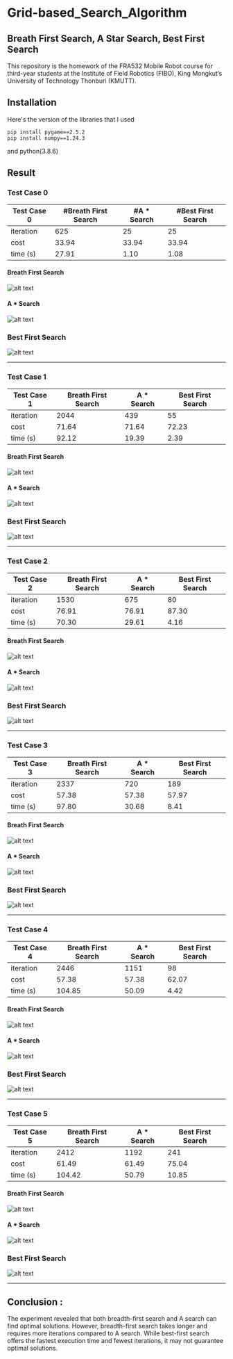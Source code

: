 # Grid-based_Search_Algorithm
## Breath First Search, A Star Search, Best First Search

This repository is the homework of the FRA532 Mobile Robot course for third-year students at the Institute of Field Robotics (FIBO), King Mongkut’s University of Technology Thonburi (KMUTT).

## Installation
Here's the version of the libraries that I used
```
pip install pygame==2.5.2
pip install numpy==1.24.3
```
and python(3.8.6)

## Result

### Test Case 0

Test Case 0 | #Breath First Search | #A * Search | #Best First Search
--- | --- | --- | --- |
iteration  | 625 | 25 | 25 |
cost  | 33.94 | 33.94 | 33.94 |
time (s)  | 27.91 | 1.10 | 1.08 |

#### Breath First Search
![alt text](img/BreathFS_testcase0.png)
#### A * Search
![alt text](img/Astar_testcase0.png)
### Best First Search 
![alt text](img/BestFS_testcase0.png)

-------------------------
### Test Case 1

| Test Case 1 | Breath First Search | A * Search | Best First Search |
| --- | --- | --- | --- |
| iteration | 2044 | 439 | 55 |
| cost | 71.64 | 71.64 | 72.23 |
| time (s) | 92.12 | 19.39 | 2.39 |

#### Breath First Search
![alt text](img/BreathFS_testcase1.png)
#### A * Search
![alt text](img/Astar_testcase1.png)
### Best First Search 
![alt text](img/BestFS_testcase1.png)

-------------------------
### Test Case 2

| Test Case 2 | Breath First Search | A * Search | Best First Search |
| --- | --- | --- | --- |
| iteration | 1530 | 675 | 80 |
| cost | 76.91 | 76.91 | 87.30 |
| time (s) | 70.30 | 29.61 | 4.16 |

#### Breath First Search
![alt text](img/BreathFS_testcase2.png)
#### A * Search
![alt text](img/Astar_testcase2.png)
### Best First Search 
![alt text](img/BestFS_testcase2.png)

-------------------------

### Test Case 3

| Test Case 3 | Breath First Search | A * Search | Best First Search |
| --- | --- | --- | --- |
| iteration | 2337 | 720 | 189 |
| cost | 57.38 | 57.38 | 57.97 |
| time (s) | 97.80 | 30.68 | 8.41 |

#### Breath First Search
![alt text](img/BreathFS_testcase3.png)
#### A * Search
![alt text](img/Astar_testcase3.png)
### Best First Search 
![alt text](img/BestFS_testcase3.png)

-------------------------

### Test Case 4

| Test Case 4 | Breath First Search | A * Search | Best First Search |
| --- | --- | --- | --- |
| iteration | 2446 | 1151 | 98 |
| cost | 57.38 | 57.38 | 62.07 |
| time (s) | 104.85 | 50.09 | 4.42 |

#### Breath First Search
![alt text](img/BreathFS_testcase4.png)
#### A * Search
![alt text](img/Astar_testcase4.png)
### Best First Search 
![alt text](img/BestFS_testcase4.png)

-------------------------

### Test Case 5

| Test Case 5 | Breath First Search | A * Search | Best First Search |
| --- | --- | --- | --- |
| iteration | 2412 | 1192 | 241 |
| cost | 61.49 | 61.49 | 75.04 |
| time (s) | 104.42 | 50.79 | 10.85 |

#### Breath First Search
![alt text](img/BreathFS_testcase5.png)
#### A * Search
![alt text](img/Astar_testcase5.png)
### Best First Search 
![alt text](img/BestFS_testcase5.png)

--------------

## **Conclusion :**

The experiment revealed that both breadth-first search and A search can find optimal solutions. However, breadth-first search takes longer and requires more iterations compared to A search. While best-first search offers the fastest execution time and fewest iterations, it may not guarantee optimal solutions.
